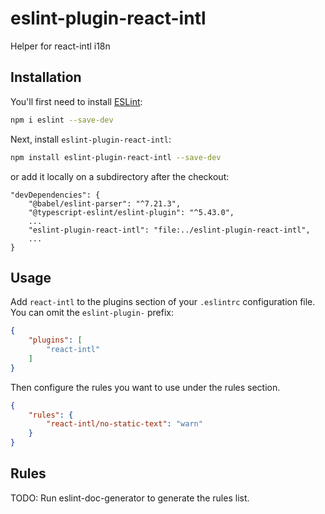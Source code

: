 # eslint-plugin-react-intl

Helper for react-intl i18n

## Installation

You'll first need to install [ESLint](https://eslint.org/):

```sh
npm i eslint --save-dev
```

Next, install `eslint-plugin-react-intl`:

```sh
npm install eslint-plugin-react-intl --save-dev
```
or add it locally on a subdirectory after the checkout: 
```
"devDependencies": {
    "@babel/eslint-parser": "^7.21.3",
    "@typescript-eslint/eslint-plugin": "^5.43.0",
    ...
    "eslint-plugin-react-intl": "file:../eslint-plugin-react-intl",
    ...
}
```

## Usage

Add `react-intl` to the plugins section of your `.eslintrc` configuration file. You can omit the `eslint-plugin-` prefix:

```json
{
    "plugins": [
        "react-intl"
    ]
}
```


Then configure the rules you want to use under the rules section.

```json
{
    "rules": {
        "react-intl/no-static-text": "warn"
    }
}
```

## Rules

<!-- begin auto-generated rules list -->
TODO: Run eslint-doc-generator to generate the rules list.
<!-- end auto-generated rules list -->


